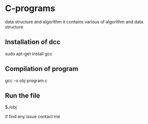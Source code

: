 # C-programs
data structure and algorithm
 it contains various of algorithm and data structure 
 
 ## Installation of dcc
  sudo apt-get install gcc
  
## Compilation of program
 gcc -o obj program.c
## Run the file 
  $./obj
  
  if find any issue contact me 
